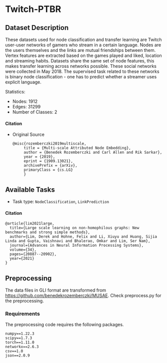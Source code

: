 # Twitch-PTBR

## Dataset Description
These datasets used for node classification and transfer learning are Twitch user-user networks of gamers who stream in a certain language. Nodes are the users themselves and the links are mutual friendships between them. Vertex features are extracted based on the games played and liked, location and streaming habits. Datasets share the same set of node features, this makes transfer learning across networks possible. These social networks were collected in May 2018. The supervised task related to these networks is binary node classification - one has to predict whether a streamer uses explicit language.

Statistics:
- Nodes: 1912
- Edges: 31299
- Number of Classes: 2

#### Citation
- Original Source
  ```
  @misc{rozemberczki2019multiscale,    
       title = {Multi-scale Attributed Node Embedding},   
       author = {Benedek Rozemberczki and Carl Allen and Rik Sarkar},   
       year = {2019},   
       eprint = {1909.13021},  
       archivePrefix = {arXiv},  
       primaryClass = {cs.LG}   
       }
  ```

## Available Tasks


- Task type: `NodeClassification`, `LinkPrediction`



#### Citation

```
@article{lim2021large,
  title={Large scale learning on non-homophilous graphs: New benchmarks and strong simple methods},
  author={Lim, Derek and Hohne, Felix and Li, Xiuyu and Huang, Sijia Linda and Gupta, Vaishnavi and Bhalerao, Omkar and Lim, Ser Nam},
  journal={Advances in Neural Information Processing Systems},
  volume={34},
  pages={20887--20902},
  year={2021}
}
```

## Preprocessing
The data files in GLI format are transformed from https://github.com/benedekrozemberczki/MUSAE. Check preprocess.py for the preprocessing.



### Requirements

The preprocessing code requires the following packages.

```
numpy==1.22.3
scipy==1.7.3
torch==1.11.0
networkx==2.6.3
csv==1.0
json==2.0.9
```
